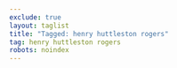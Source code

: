 ```yaml
---
exclude: true
layout: taglist
title: "Tagged: henry huttleston rogers"
tag: henry huttleston rogers
robots: noindex
---
```

